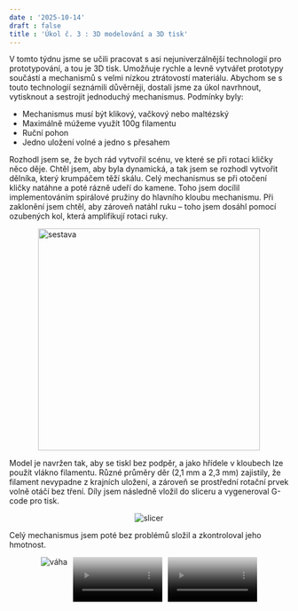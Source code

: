 ```yaml
---
date : '2025-10-14'
draft : false
title : 'Úkol č. 3 : 3D modelování a 3D tisk'
---
```


V tomto týdnu jsme se učili pracovat s asi nejuniverzálnější technologií pro prototypování, a tou je 3D tisk. Umožňuje rychle a levně vytvářet prototypy součástí a mechanismů s velmi nízkou ztrátovostí materiálu. Abychom se s touto technologií seznámili důvěrněji, dostali jsme za úkol navrhnout, vytisknout a sestrojit jednoduchý mechanismus. Podmínky byly:

* Mechanismus musí být klikový, vačkový nebo maltézský
* Maximálně múžeme využít 100g filamentu
* Ruční pohon
* Jedno uložení volné a jedno s přesahem

Rozhodl jsem se, že bych rád vytvořil scénu, ve které se při rotaci kličky něco děje. Chtěl jsem, aby byla dynamická, a tak jsem se rozhodl vytvořit dělníka, který krumpáčem těží skálu. Celý mechanismus se při otočení kličky natáhne a poté rázně udeří do kamene. Toho jsem docílil implementováním spirálové pružiny do hlavního kloubu mechanismu. Při zaklonění jsem chtěl, aby zároveň natáhl ruku – toho jsem dosáhl pomocí ozubených kol, která amplifikují rotaci ruky.

<div style="display:flex; justify-content:center; gap:10px;">
  <img src="/images/Sestava-3Dtisk.png" alt="sestava" height="400">
</div> 

Model je navržen tak, aby se tiskl bez podpěr, a jako hřídele v kloubech lze použít vlákno filamentu. Různé průměry děr (2,1 mm a 2,3 mm) zajistily, že filament nevypadne z krajních uložení, a zároveň se prostřední rotační prvek volně otáčí bez tření.
Díly jsem následně vložil do sliceru a vygeneroval G-code pro tisk.

<div style="display:flex; justify-content:center; gap:10px;">
  <img src="/images/slicer.png" alt="slicer">
</div> 

Celý mechanismus jsem poté bez problémů složil a zkontroloval jeho hmotnost.

<div style="display:flex; justify-content:center; gap:10px; flex-wrap:wrap;">
  <img src="/images/3D tisk-váha.jpg" alt="váha" style="max-width:32%; height:auto;">
  <video controls muted playsinline preload="metadata" style="max-width:32%; height:auto;" poster="/images/3D tisk-váha.jpg">
    <source src="/videos/3D%20tisk-video%201.mp4" type="video/mp4">
    Váš prohlížeč nepodporuje video tag.
  </video>
  <video controls muted playsinline preload="metadata" style="max-width:32%; height:auto;" poster="/images/3D tisk-váha.jpg">
    <source src="/videos/3D%20tisk-video%202.mp4" type="video/mp4">
    Váš prohlížeč nepodporuje video tag.
  </video>
</div> 
